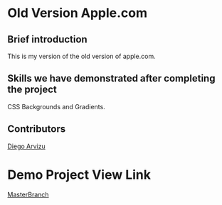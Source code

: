 # Old Version Apple.com

## Brief introduction

This is my version of the old version of apple.com.

## Skills we have demonstrated after completing the project

CSS Backgrounds and Gradients.

## Contributors

[Diego Arvizu](https://github.com/diegoarvz4)

# Demo Project View Link

[MasterBranch](https://diegoarvz4.github.io/apple-old-website/)

